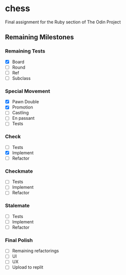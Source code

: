 # chess
Final assignment for the Ruby section of The Odin Project

## Remaining Milestones

### Remaining Tests
- [x] Board
- [ ] Round
- [ ] Ref
- [ ] Subclass

### Special Movement
- [x] Pawn Double
- [x] Promotion
- [ ] Castling
- [ ] En passant
- [ ] Tests

### Check
- [ ] Tests
- [x] Implement
- [ ] Refactor

### Checkmate
- [ ] Tests
- [ ] Implement
- [ ] Refactor

### Stalemate
- [ ] Tests
- [ ] Implement
- [ ] Refactor

### Final Polish
- [ ] Remaining refactorings
- [ ] UI
- [ ] UX
- [ ] Upload to replit
